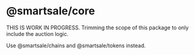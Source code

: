 # @smartsale/core

THIS IS WORK IN PROGRESS. Trimming the scope of this package to only include the auction logic.

Use @smartsale/chains and @smartsale/tokens instead.